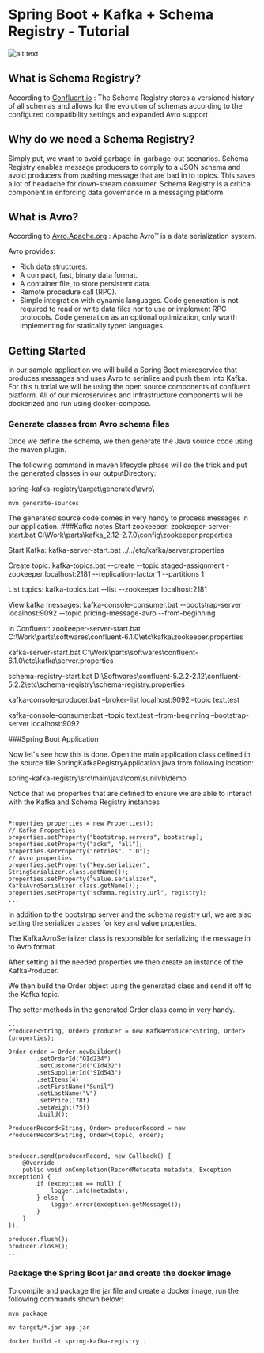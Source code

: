 # Spring Boot + Kafka + Schema Registry - Tutorial
![alt text](docs/SchemaRegistry.jpg)
## What is Schema Registry?

According to [Confluent.io](https://docs.confluent.io/current/schema-registry/docs/index.html) : The Schema Registry stores a versioned history of all schemas and allows for the evolution of schemas according to the configured compatibility settings and expanded Avro support.

## Why do we need a Schema Registry?

Simply put, we want to avoid garbage-in-garbage-out scenarios. Schema Registry enables message producers to comply to a JSON schema and avoid producers from pushing message that are bad in to topics. This saves a lot of headache for down-stream consumer. Schema Registry is a critical component in enforcing data governance in a messaging platform. 

## What is Avro?

According to [Avro.Apache.org](https://avro.apache.org/docs/current/) : Apache Avro™ is a data serialization system.

Avro provides:

 - Rich data structures.
 - A compact, fast, binary data format.
 - A container file, to store persistent data.
 - Remote procedure call (RPC).
 - Simple integration with dynamic languages. Code generation is not required to read or write data files nor to use or implement RPC protocols. Code generation as an optional optimization, only worth implementing for statically typed languages.

## Getting Started

In our sample application we will build a Spring Boot microservice that produces messages and uses Avro to serialize and push them into Kafka.
For this tutorial we will be using the open source components of confluent platform. All of our microservices and infrastructure components will be dockerized and run using docker-compose.  


### Generate classes from Avro schema files

Once we define the schema, we then generate the Java source code using the maven plugin.

The following command in maven lifecycle phase will do the trick and put the generated classes in our outputDirectory: 

spring-kafka-registry\target\generated\avro\

```
mvn generate-sources
```

The generated source code comes in very handy to process messages in our application.
###Kafka notes
Start zookeeper:
zookeeper-server-start.bat C:\Work\parts\kafka_2.12-2.7.0\config\zookeeper.properties

Start Kafka:
kafka-server-start.bat ../../etc/kafka/server.properties

Create topic:
kafka-topics.bat --create --topic staged-assignment -zookeeper localhost:2181 --replication-factor 1 --partitions 1

List topics:
kafka-topics.bat --list --zookeeper localhost:2181

View kafka messages:
kafka-console-consumer.bat --bootstrap-server localhost:9092 --topic pricing-message-avro --from-beginning


In Confluent:
zookeeper-server-start.bat C:\Work\parts\softwares\confluent-6.1.0\etc\kafka\zookeeper.properties

kafka-server-start.bat C:\Work\parts\softwares\confluent-6.1.0\etc\kafka\server.properties



schema-registry-start.bat D:\Softwares\confluent-5.2.2-2.12\confluent-5.2.2\etc\schema-registry\schema-registry.properties

kafka-console-producer.bat –broker-list localhost:9092 –topic text.test

kafka-console-consumer.bat –topic text.test –from-beginning –bootstrap-server localhost:9092

###Spring Boot Application

Now let's see how this is done.
Open the main application class defined in the source file SpringKafkaRegistryApplication.java from following location:

spring-kafka-registry\src\main\java\com\sunilvb\demo

Notice that we properties that are defined to ensure we are able to interact with the Kafka and Schema Registry instances  
```
...
Properties properties = new Properties();
// Kafka Properties
properties.setProperty("bootstrap.servers", bootstrap);
properties.setProperty("acks", "all");
properties.setProperty("retries", "10");
// Avro properties
properties.setProperty("key.serializer", StringSerializer.class.getName());
properties.setProperty("value.serializer", KafkaAvroSerializer.class.getName());
properties.setProperty("schema.registry.url", registry);
...
```
In addition to the bootstrap server and the schema registry url, we are also setting the serializer classes for key and value properties.

The KafkaAvroSerializer class is responsible for serializing the message in to Avro format. 

After setting all the needed properties we then create an instance of the KafkaProducer. 

We then build the Order object using the generated class and send it off to the Kafka topic.

The setter methods in the generated Order class come in very handy. 
```
...
Producer<String, Order> producer = new KafkaProducer<String, Order>(properties);

Order order = Order.newBuilder()
		.setOrderId("OId234")
		.setCustomerId("CId432")
		.setSupplierId("SId543")
		.setItems(4)
		.setFirstName("Sunil")
		.setLastName("V")
		.setPrice(178f)
		.setWeight(75f)
		.build();

ProducerRecord<String, Order> producerRecord = new ProducerRecord<String, Order>(topic, order);


producer.send(producerRecord, new Callback() {
	@Override
	public void onCompletion(RecordMetadata metadata, Exception exception) {
		if (exception == null) {
			logger.info(metadata); 
		} else {
			logger.error(exception.getMessage());
		}
	}
});

producer.flush();
producer.close();
...
``` 
		

### Package the Spring Boot jar and create the docker image

To compile and package the jar file and create a docker image, run the following commands shown below:

```
mvn package

mv target/*.jar app.jar
 
docker build -t spring-kafka-registry .
```
